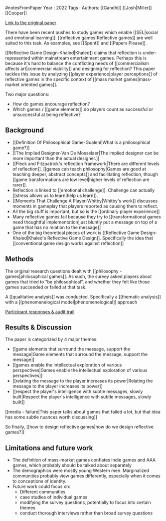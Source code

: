 #notesFromPaper
Year   : 2022
Tags   : 
Authors: [[Gandhi]] [[Josh|Miller]] [[Cooper]]

[Link to the original paper](https://drive.google.com/file/d/1n2I2Qi7xEU7N_HEkEU7kGNLY06G07VAq/view?usp=sharing)

There have been recent pushes to study games which enable [[SEL|social and emotional learning]]. [[reflective games|Reflective games]] are well suited to this task. As examples, see [[Spent]] and [[Papers Please]].

[[Reflective Game Design-Khaled|Khaled]] claims that reflection is under-represented within mainstream entertainment games. Perhaps this is because it's hard to balance the conflicting needs of [[commercialism affects art|commercial viability]] and designing for reflection? This paper tackles this issue by analyzing [[player experience|player perceptions]] of reflective games in the specific context of [[mass market games|mass-market oriented games]].

Two major questions:

 - How do games encourage reflection?
 - Which games / [[game elements]] do players count as successful or unsuccessful at being reflective?

Background
----------

 - [[Definition Of Philosophical Game-Gualeni|What is a philosophical game?]]
 - [[The Implied Designer-Van De Mosselaer|The implied designer can be more important than the actual designer.]]
 - [[Fleck and Fitzpatrick's reflection framework|There are different levels of reflection]]. [[games can teach philosophy|Games are good at teaching deeper, abstract concepts]] and facilitating reflection, though [[game transformations are low level|higher levels of reflection are rarer]].
 - Reflection is linked to [[emotional challenge]]. Challenge can actually [[stress allows us to learn|help us learn]].
 - [[Moments That Challenge A Player-Whitby|Whitby's work]] discusses moments in gameplay that players reported as causing them to reflect.
 - All the big stuff is important, but so is the [[ordinary player experience]]
 - Many reflective games fail because they try to [[transformational games need thoughtful implementation|just bluntly put a message on top of a game that has no relation to the message]]
 - One of the big theoretical pieces of work is [[Reflective Game Design-Khaled|Khaled's Reflective Game Design]]. Specifically the idea that [[conventional game design works against reflection]]

Methods
-------

The original research questions dealt with [[philosophy - games|philosophical games]]. As such, the survey asked players about games that tried to "be philosophical", and whether they felt like those games succeeded or failed at that task.

A [[qualitative analysis]] was conducted. Specifically a [[thematic analysis]] with a [[phenomenelogical model|phenomenelogical]] approach

[Participant responses & audit trail](https://osf/6ed5q/)

Results & Discussion
--------------------

The paper is categorized by 4 major themes:

 - [[game elements that surround the message, support the message|Game elements that surround the message, support the message]]
 - [[games enable the intellectual exploration of various perspectives|Games enable the intellectual exploration of various perspectives]]
 - [[relating the message to the player increases its power|Relating the message to the player increases its power]]
 - [[respect the player's intelligence with subtle messages, slowly built|Respect the player's intelligence with subtle messages, slowly built]]

[[media - failure|This paper talks about games that failed a lot, but that idea has some subtle nuances worth discussing]]

So finally, [[how to design reflective games|how do we design reflective games?]]

Limitations and future work
---------------------------

 - The definition of mass-market games conflates indie games and AAA games, which probably should be talked about separately
 - The demographics were mostly young Western men. Marginalized communities probably view games differently, especially when it comes to conceptions of identity.
 - Future work could focus on:
   - Different communities
   - case studies of individual games
   - modifying the survey questions, potentially to focus into certain themes
   - conduct thorough interviews rather than broad survey questions

